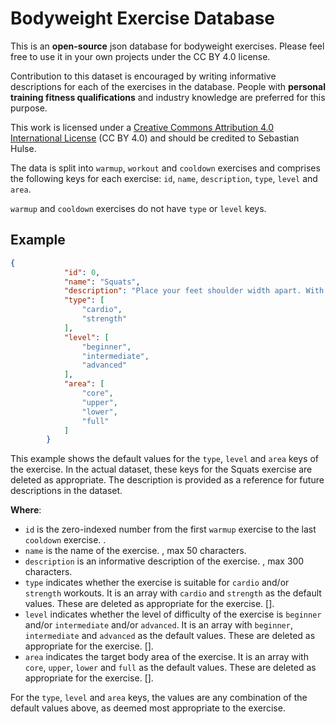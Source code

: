 # Bodyweight Exercise Database

This is an **open-source** json database for bodyweight exercises. Please feel free to use it in your own projects under the CC BY 4.0 license.

Contribution to this dataset is encouraged by writing informative descriptions for each of the exercises in the database. People with **personal training fitness qualifications** and industry knowledge are preferred for this purpose.

This work is licensed under a [Creative Commons Attribution 4.0 International License](https://creativecommons.org/licenses/by/4.0/) (CC BY 4.0) and should be credited to Sebastian Hulse.

The data is split into `warmup`, `workout` and `cooldown`  exercises and comprises the following keys for each exercise: `id`, `name`, `description`, `type`, `level` and `area`. 

`warmup` and `cooldown` exercises do not have `type` or `level` keys.

## Example

```json
{
			"id": 0,
			"name": "Squats",
			"description": "Place your feet shoulder width apart. With your back straight, squat down and when your quads are parallel with the floor, drive up through your heels to the starting point.",
			"type": [
				"cardio",
				"strength"
			],
			"level": [
				"beginner",
				"intermediate",
				"advanced"
			],
			"area": [
				"core",
				"upper",
				"lower",
				"full"
			]
		}
```

This example shows the default values for the `type`, `level` and `area` keys of the exercise. In the actual dataset, these keys for the Squats exercise are deleted as appropriate. The description is provided as a reference for future descriptions in the dataset.

**Where**:

- `id` is the zero-indexed number from the first `warmup` exercise to the last `cooldown` exercise. <integer>.
- `name` is the name of the exercise. <string>,  max 50 characters.
- `description` is an informative description of the exercise. <string>, max 300 characters.
- `type` indicates whether the exercise is suitable for `cardio` and/or `strength` workouts. It is an array with `cardio` and `strength` as the default values. These are deleted as appropriate for the exercise. [<string>].
- `level` indicates whether the level of difficulty of the exercise is  `beginner` and/or `intermediate` and/or `advanced`. It is an array with `beginner`, `intermediate` and `advanced` as the default values. These are deleted as appropriate for the exercise. [<string>].
- `area` indicates the target body area of the exercise. It is an array with `core`, `upper`, `lower` and `full` as the default values. These are deleted as appropriate for the exercise. [<string>].

For the `type`, `level` and `area` keys, the values are any combination of the default values above, as deemed most appropriate to the exercise.